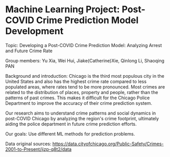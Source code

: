 # Machine Learning Project: Post-COVID Crime Prediction Model Development

Topic:
Developing a Post-COVID Crime Prediction Model: Analyzing Arrest and Future Crime Rate

Group members:
Yu Xia, Wei Hui, Jiake(Catherine)Xie, Qinlong Li, Shaoqing PAN

Background and introduction:
Chicago is the third most populous city in the United States and also has the highest crime rate compared to less populated areas, where rates tend to be more pronounced. Most crimes are related to the distribution of places, property and people, rather than the patterns of past crimes. This makes it difficult for the Chicago Police Department to improve the accuracy of their crime prediction system.

Our research aims to understand crime patterns and social dynamics in post-COVID Chicago by analyzing the region's crime footprint, ultimately aiding the police department in future crime prediction efforts.

Our goals:
Use different ML methods for prediction problems.

Data original sources:
https://data.cityofchicago.org/Public-Safety/Crimes-2001-to-Present/ijzp-q8t2/data


